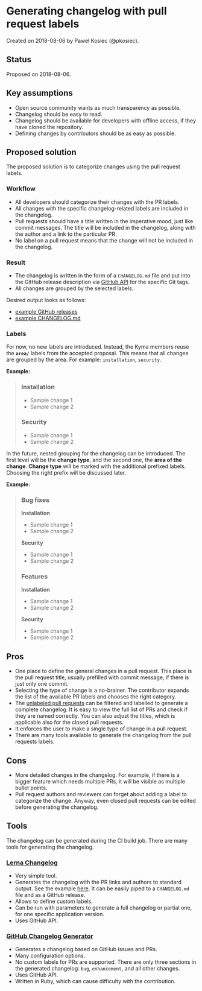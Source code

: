 # Generating changelog with pull request labels

Created on 2018-08-06 by Paweł Kosiec (@pkosiec).

## Status

Proposed on 2018-08-06.

## Key assumptions

- Open source community wants as much transparency as possible.
- Changelog should be easy to read.
- Changelog should be available for developers with offline access, if they have cloned the repository.
- Defining changes by contributors should be as easy as possible.

## Proposed solution

The proposed solution is to categorize changes using the pull request labels.

### Workflow

- All developers should categorize their changes with the PR labels.
- All changes with the specific changelog-related labels are included in the changelog.
- Pull requests should have a title written in the imperative mood, just like commit messages. The title will be included in the changelog, along with the author and a link to the particular PR.
- No label on a pull request means that the change will not be included in the changelog.

### Result

- The changelog is written in the form of a `CHANGELOG.md` file and put into the GitHub release description via [GitHub API](https://developer.github.com/v3/repos/releases/#create-a-release) for the specific Git tags.
- All changes are grouped by the selected labels.

Desired output looks as follows:
- [example GitHub releases](https://github.com/lerna/lerna-changelog/releases)
- [example CHANGELOG.md](https://github.com/lerna/lerna-changelog/blob/master/CHANGELOG.md)

### Labels

For now, no new labels are introduced. Instead, the Kyma members reuse the **`area/`** labels from the accepted proposal. This means that all changes are grouped by the area. For example: `installation`, `security`.

**Example:**

> ### Installation
> - Sample change 1
> - Sample change 2
>
> ### Security
> - Sample change 1
> - Sample change 2

In the future, nested grouping for the changelog can be introduced. The first level will be the **change type**, and the second one, the **area of the change**. **Change type** will be marked with the additional prefixed labels. Choosing the right prefix will be discussed later.

**Example:**

> ### Bug fixes
> **Installation**
> - Sample change 1
> - Sample change 2
>
> **Security**
> - Sample change 1
> - Sample change 2
>
> ### Features
> **Installation**
> - Sample change 1
> - Sample change 2
>
> **Security**
> - Sample change 1
> - Sample change 2

## Pros

- One place to define the general changes in a pull request. This place is the pull request title, usually prefilled with commit message, if there is just only one commit.
- Selecting the type of change is a no-brainer. The contributor expands the list of the available PR labels and chooses the right category.
- The [unlabeled pull requests](https://github.com/kyma-project/kyma/issues?q=is%3Aopen+is%3Apr+no%3Alabel) can be filtered and labelled to generate a complete changelog. It is easy to view the full list of PRs and check if they are named correctly. You can also adjust the titles, which is applicable also for the closed pull requests.
- It enforces the user to make a single type of change in a pull request.
- There are many tools available to generate the changelog from the pull requests labels.

## Cons

- More detailed changes in the changelog. For example, if there is a bigger feature which needs multiple PRs, it will be visible as multiple bullet points.
- Pull request authors and reviewers can forget about adding a label to categorize the change. Anyway, even closed pull requests can be edited before generating the changelog. 

## Tools

The changelog can be generated during the CI build job. There are many tools for generating the changelog.

### [Lerna Changelog](https://github.com/lerna/lerna-changelog)

- Very simple tool.
- Generates the changelog with the PR links and authors to standard output. See the example [here](https://github.com/lerna/lerna-changelog/releases). It can be easily piped to a `CHANGELOG.md` file and as a GitHub release.
- Allows to define custom labels.
- Can be run with parameters to generate a full changelog or partial one, for one specific application version.
- Uses GitHub API.

### [GitHub Changelog Generator](https://github.com/github-changelog-generator/github-changelog-generator)

- Generates a changelog based on GitHub issues and PRs.
- Many configuration options.
- No custom labels for PRs are supported. There are only three sections in the generated changelog: `bug`, `enhancement`, and all other changes.
- Uses GitHub API.
- Written in Ruby, which can cause difficulty with the contribution.
